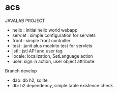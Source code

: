 acs
===

JAVALAB PROJECT
- hello : initial hello world webapp
- servlet : simple configuration for servlets
- front : simple front controller
- test : junit plus mockito test for servlets
- jstl : jstl API and user tag
- locale: localization, SetLanguage action
- user: sign in action, user object attribute

Branch develop
- dao: db h2, sqlite
- db: h2 dependency, simple table existence check

